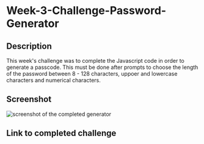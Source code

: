 # Week-3-Challenge-Password-Generator

## Description
This week's challenge was to complete the Javascript code in order to generate a passcode. This must be done after prompts to choose the length of the password between 8 - 128 characters, uppoer and lowercase characters and numerical characters. 

## Screenshot
![screenshot of the completed generator](./Assets/screenshot.jpg)

##  Link to completed challenge